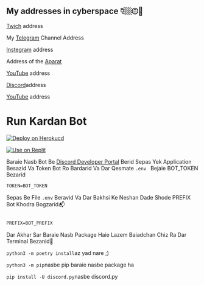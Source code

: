 
## My addresses in cyberspace 👇🏼🙃📡


[Twich](https://www.twitch.tv/sobhan_srza) address
 
My [Telegram](https://t.me/SobhanSRZA) Channel Address

[Instegram](https://www.instagram.com/srza._.gamer) address
 
Address of the [Aparat](https://www.aparat.com/Sobhan.SRZA)

[YouTube](https://b2n.ir/srza.-.gamer) address

[Discord](https://discord.gg/bNpqrdXNNn)address

[YouTube](https://b2n.ir/srza._.action) address



# Run Kardan Bot

[![Deploy on Herokucd](https://www.herokucdn.com/deploy/button.svg)](https://heroku.com/deploy?template=https://github.com/Sobhan-SRZA/Discord-Nitro-Genarator-py/)

[![Use on Replit](https://repl.it/badge/github/Sobhan-SRZA/Discord-Nitro-Genarator-py/)](https://repl.it/github/Sobhan-SRZA/Discord-Nitro-Genarator-py/)

Baraie Nasb Bot Be [Discord Developer Portal](https://discord.com/developers/applications) Berid Sepas
Yek Application Besazid Va Token Bot Ro Bardarid Va Dar Qesmate `.env ` Bejaie BOT_TOKEN Bezarid
```css
TOKEN=BOT_TOKEN

```
Sepas Be File `.env` Beravid Va Dar Bakhsi Ke Neshan Dade Shode PREFIX Bot Khodra Bogzarid📬

```css

PREFIX=BOT_PREFIX

```
Dar Akhar Sar Baraie Nasb Package Haie Lazem Baiadchan Chiz Ra Dar Terminal Bezanid🧸

`python3 -m poetry install`az yad nare ;)

` python3 -m pip `nasbe pip baraie nasbe package ha

` pip install -U discord.py `nasbe discord.py
